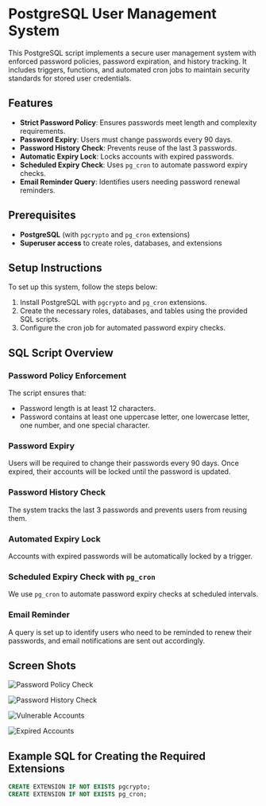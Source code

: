 # PostgreSQL User Management System

This PostgreSQL script implements a secure user management system with enforced password policies, password expiration, and history tracking. It includes triggers, functions, and automated cron jobs to maintain security standards for stored user credentials.

## Features

- **Strict Password Policy**: Ensures passwords meet length and complexity requirements.
- **Password Expiry**: Users must change passwords every 90 days.
- **Password History Check**: Prevents reuse of the last 3 passwords.
- **Automatic Expiry Lock**: Locks accounts with expired passwords.
- **Scheduled Expiry Check**: Uses `pg_cron` to automate password expiry checks.
- **Email Reminder Query**: Identifies users needing password renewal reminders.

## Prerequisites

- **PostgreSQL** (with `pgcrypto` and `pg_cron` extensions)
- **Superuser access** to create roles, databases, and extensions

## Setup Instructions

To set up this system, follow the steps below:

1. Install PostgreSQL with `pgcrypto` and `pg_cron` extensions.
2. Create the necessary roles, databases, and tables using the provided SQL scripts.
3. Configure the cron job for automated password expiry checks.

## SQL Script Overview

### Password Policy Enforcement

The script ensures that:

- Password length is at least 12 characters.
- Password contains at least one uppercase letter, one lowercase letter, one number, and one special character.

### Password Expiry

Users will be required to change their passwords every 90 days. Once expired, their accounts will be locked until the password is updated.

### Password History Check

The system tracks the last 3 passwords and prevents users from reusing them.

### Automated Expiry Lock

Accounts with expired passwords will be automatically locked by a trigger.

### Scheduled Expiry Check with `pg_cron`

We use `pg_cron` to automate password expiry checks at scheduled intervals.

### Email Reminder

A query is set up to identify users who need to be reminded to renew their passwords, and email notifications are sent out accordingly.

## Screen Shots
![Password Policy Check](https://github.com/user-attachments/assets/ecaa260b-4e64-44de-a8d7-966393f35434)

![Password History Check](https://github.com/user-attachments/assets/f266e77f-976b-44df-926e-b88b69c52efa)

![Vulnerable Accounts](https://github.com/user-attachments/assets/f7b7365b-b4ee-4bea-8146-b738a2f8f6d4)

![Expired Accounts](https://github.com/user-attachments/assets/f5538a92-9222-4841-9553-89d0d367f928)

## Example SQL for Creating the Required Extensions

```sql
CREATE EXTENSION IF NOT EXISTS pgcrypto;
CREATE EXTENSION IF NOT EXISTS pg_cron;







